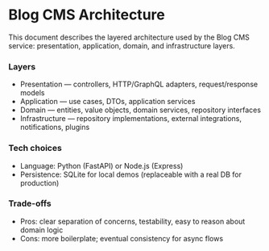 # Blog CMS Architecture

This document describes the layered architecture used by the Blog CMS service: presentation, application, domain, and infrastructure layers.

### Layers

- Presentation — controllers, HTTP/GraphQL adapters, request/response models
- Application — use cases, DTOs, application services
- Domain — entities, value objects, domain services, repository interfaces
- Infrastructure — repository implementations, external integrations, notifications, plugins

### Tech choices

- Language: Python (FastAPI) or Node.js (Express)
- Persistence: SQLite for local demos (replaceable with a real DB for production)

### Trade-offs

- Pros: clear separation of concerns, testability, easy to reason about domain logic
- Cons: more boilerplate; eventual consistency for async flows

